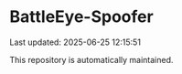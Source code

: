 # BattleEye-Spoofer

Last updated: 2025-06-25 12:15:51

This repository is automatically maintained.
